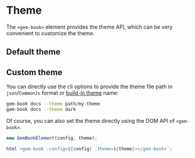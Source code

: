 # Theme

The `<gem-book>` element provides the theme API, which can be very convenient to customize the theme.

## Default theme

<gbp-raw src="src/element/helper/default-theme.ts"></gbp-raw>

## Custom theme

You can directly use the cli options to provide the theme file path in `json`/`CommonJs` format or [build-in theme](https://github.com/mantou132/gem/tree/master/packages/gem-book/themes) name:

```bash
gem-book docs --theme path/my-theme
gem-book docs --theme dark
```

Of course, you can also set the theme directly using the DOM API of `<gem-book>`.

<gbp-code-group>

```js vanilla.js
new GemBookElement(config, theme);
```

```js lit
html`<gem-book .config=${config} .theme=${theme}></gem-book>`;
```

</gbp-code-group>
